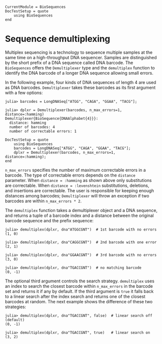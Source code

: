 
```@meta
CurrentModule = BioSequences
DocTestSetup = quote
    using BioSequences
end
```

# Sequence demultiplexing

Multiplex sequencing is a technology to sequence multiple samples at the same
time on a high-throughput DNA sequencer. Samples are distinguished by the short
prefix of a DNA sequence called DNA barcode. The `BioSequences` offers the
`Demultiplexer` type and the `demultiplex` function to identify the DNA barcode
of a longer DNA sequence allowing small errors.

In the following example, four kinds of DNA sequences of length 4 are used as
DNA barcodes. `Demultiplexer` takes these barcodes as its first argument with
a few options:
```jldoctest
julia> barcodes = LongDNASeq["ATGG", "CAGA", "GGAA", "TACG"];

julia> dplxr = Demultiplexer(barcodes, n_max_errors=1, distance=:hamming)
Demultiplexer{BioSequence{DNAAlphabet{4}}}:
  distance: hamming
  number of barcodes: 4
  number of correctable errors: 1
```

```@meta
DocTestSetup = quote
    using BioSequences
    barcodes = LongDNASeq["ATGG", "CAGA", "GGAA", "TACG"];
    dplxr = Demultiplexer(barcodes, n_max_errors=1, distance=:hamming);
end
```

`n_max_errors` specifies the number of maximum correctable errors in a barcode.
The type of correctable errors depends on the `distance` parameter. When
`distance = :hamming` as shown above only substitutions are correctable. When
`distance = :levenshtein` substitutions, deletions, and insertions are
correctable. The user is responsible for keeping enough distances among
barcodes; `Demultiplexer` will throw an exception if two barcodes are within
`n_max_errors * 2`.

The `demultiplex` function takes a demultiplexer object and a DNA sequence, and
returns a tuple of a barcode index and a distance between the original barcode
sequence and the prefix sequence:
```jldoctest
julia> demultiplex(dplxr, dna"ATGGCGNT")  # 1st barcode with no errors
(1, 0)

julia> demultiplex(dplxr, dna"CAGGCGNT")  # 2nd barcode with one error
(2, 1)

julia> demultiplex(dplxr, dna"GGAACGNT")  # 3rd barcode with no errors
(3, 0)

julia> demultiplex(dplxr, dna"TGACCGNT")  # no matching barcode
(0, -1)

```

The optional third argument controls the search strategy. `demultiplex` uses an
index to search the closest barcode within `n_max_errors` in the barcode set and
returns it if any by default. If the third argument is `true` it falls back to a
linear search after the index search and returns one of the closest barcodes at
random. The next example shows the difference of these two strategies:
```jldoctest
julia> demultiplex(dplxr, dna"TGACCGNT", false)  # linear search off (default)
(0, -1)

julia> demultiplex(dplxr, dna"TGACCGNT", true)   # linear search on
(3, 2)

```
